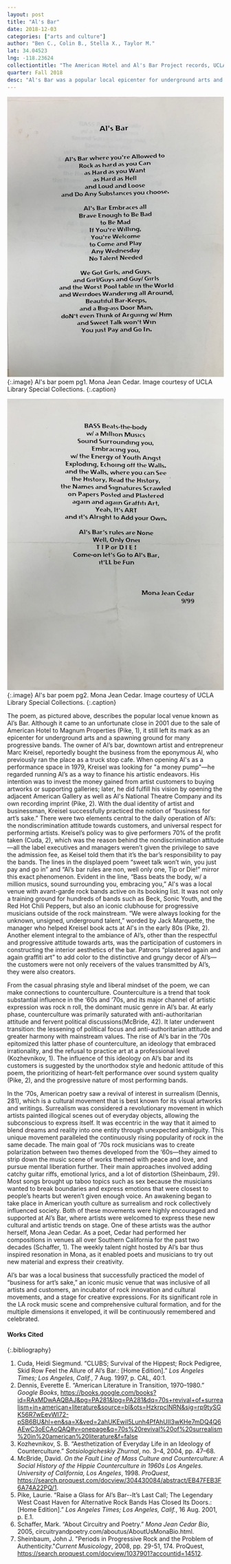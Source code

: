 ```yaml
---
layout: post
title: "Al's Bar"
date: 2018-12-03
categories: ["arts and culture"]
author: "Ben C., Colin B., Stella X., Taylor M."
lat: 34.04523
lng: -118.23624
collectiontitle: "The American Hotel and Al's Bar Project records, UCLA Library Special Collections"
quarter: Fall 2018
desc: "Al's Bar was a popular local epicenter for underground arts and progressive bands during the '70s."
---
```


![Al's bar poem pg1.](images/微信图片_20181121112938.jpg)
{:.image}
Al's bar poem pg1. Mona Jean Cedar. Image courtesy of UCLA Library Special Collections.
{:.caption}

![Al's bar poem pg2.](images/微信图片_201811211129381.jpg)
{:.image}
Al's bar poem pg2. Mona Jean Cedar. Image courtesy of UCLA Library Special Collections.
{:.caption}

The poem, as pictured above, describes the popular local venue known as Al’s Bar. Although it came to an unfortunate close in 2001 due to the sale of American Hotel to Magnum Properties (Pike, 1), it still left its mark as an epicenter for underground arts and a spawning ground for many progressive bands. The owner of Al’s bar, downtown artist and entrepreneur Marc Kreisel, reportedly bought the business from the eponymous Al, who previously ran the place as a truck stop cafe. When opening Al's as a performance space in 1979, Kreisel was looking for "a money pump"—he regarded running Al’s as a way to finance his artistic endeavors. His intention was to invest the money gained from artist customers to buying artworks or supporting galleries; later, he did fulfill his vision by opening the adjacent American Gallery as well as Al's National Theatre Company and its own recording imprint (Pike, 2). With the dual identity of artist and businessman, Kreisel successfully practiced the notion of “business for art’s sake.” There were two elements central to the daily operation of Al’s: the nondiscrimination attitude towards customers, and universal respect for performing artists. Kreisel’s policy was to give performers 70% of the profit taken (Cuda, 2), which was the reason behind the nondiscrimination attitude—all the label executives and managers weren’t given the privilege to save the admission fee, as Keisel told them that it’s the bar’s responsibility to pay the bands. The lines in the displayed poem “sweet talk won’t win, you just pay and go in” and “Al’s bar rules are non, well only one, Tip or Die!” mirror this exact phenomenon. Evident in the line, “Bass beats the body, w/ a million musics, sound surrounding you, embracing you,” Al's was a local venue with avant-garde rock bands active on its booking list. It was not only a training ground for hundreds of bands such as Beck, Sonic Youth, and the Red Hot Chili Peppers, but also an iconic clubhouse for progressive musicians outside of the rock mainstream. “We were always looking for the unknown, unsigned, underground talent,” worded by Jack Marquette, the manager who helped Kreisel book acts at Al's in the early 80s (Pike, 2). Another element integral to the ambiance of Al’s, other than the respectful and progressive attitude towards arts, was the participation of customers in constructing the interior aesthetics of the bar. Patrons “plastered again and again graffiti art” to add color to the distinctive and grungy decor of Al’s—the customers were not only receivers of the values transmitted by Al’s, they were also creators. 

From the casual phrasing style and liberal mindset of the poem, we can make connections to counterculture. Counterculture is a trend that took substantial influence in the ‘60s and ‘70s, and its major channel of artistic expression was rock n roll, the dominant music genre in Al’s bar. At early phase, counterculture was primarily saturated with anti-authoritarian attitude and fervent political discussions(McBride, 42). It later underwent transition: the lessening of political focus and anti-authoritarian attitude and greater harmony with mainstream values. The rise of Al’s bar in the ‘70s epitomized this latter phase of counterculture, an ideology that embraced irrationality, and the refusal to practice art at a professional level (Kozhevnikov, 1). The influence of this ideology on Al’s bar and its customers is suggested by the unorthodox style and hedonic attitude of this poem, the prioritizing of heart-felt performance over sound system quality (Pike, 2), and the progressive nature of most performing bands.

In the ‘70s, American poetry saw a revival of interest in surrealism (Dennis, 281), which is a cultural movement that is best known for its visual artworks and writings. Surrealism was considered a revolutionary movement in which artists painted illogical scenes out of everyday objects, allowing the subconscious to express itself. It was eccentric in the way that it aimed to blend dreams and reality into one entity through unexpected ambiguity. This unique movement paralleled the continuously rising popularity of rock in the same decade. The main goal of ‘70s rock musicians was to create polarization between two themes developed from the ‘60s—they aimed to strip down the music scene of works themed with peace and love, and pursue mental liberation further. Their main approaches involved adding catchy guitar riffs, emotional lyrics, and a lot of distortion (Sheinbaum, 29). Most songs brought up taboo topics such as sex because the musicians wanted to break boundaries and express emotions that were closest to people’s hearts but weren’t given enough voice. An awakening began to take place in American youth culture as surrealism and rock collectively influenced society. Both of these movements were highly encouraged and supported at Al’s Bar, where artists were welcomed to express these new cultural and artistic trends on stage. One of these artists was the author herself, Mona Jean Cedar. As a poet, Cedar had performed her compositions in venues all over Southern California for the past two decades (Schaffer, 1). The weekly talent night hosted by Al’s bar thus inspired resonation in Mona, as it enabled poets and musicians to try out new material and express their creativity.

Al’s bar was a local business that successfully practiced the model of “business for art’s sake,” an iconic music venue that was inclusive of all artists and customers, an incubator of rock innovation and cultural movements, and a stage for creative expressions. For its significant role in the LA rock music scene and comprehensive cultural formation, and for the multiple dimensions it enveloped, it will be continuously remembered and celebrated. 

#### Works Cited

{:.bibliography}
1. Cuda, Heidi Siegmund. “CLUBS; Survival of the Hippest; Rock Pedigree, Skid Row Feel the Allure of Al’s Bar.: [Home Edition].” _Los Angeles Times; Los Angeles, Calif._, 7 Aug. 1997, p. CAL, 40:1.
2. Dennis, Everette E. “American Literature in Transition, 1970–1980.” _Google Books_, https://books.google.com/books?id=RAxMDwAAQBAJ&pg=PA281&lpg=PA281&dq=70s+revival+of+surrealism+in+american+literature&source=bl&ots=HzkrpclNRN&sig=rp9tySGK56R7wEevWI72-pSB6BU&hl=en&sa=X&ved=2ahUKEwiI5Lunh4PfAhUII3wKHe7mDQ4Q6AEwC3oECAoQAQ#v=onepage&q=70s%20revival%20of%20surrealism%20in%20american%20literature&f=false
3. Kozhevnikov, S. B. “Aesthetization of Everyday Life in an Ideology of Counterculture.” _Sotsiologicheskiy Zhurnal_, no. 3–4, 2004, pp. 47–68.
4. McBride, David. _On the Fault Line of Mass Culture and Counterculture: A Social History of the Hippie Counterculture in 1960s Los Angeles. University of California, Los Angeles_, 1998. _ProQuest_, https://search.proquest.com/docview/304430084/abstract/EB47FEB3F6A74A22PQ/1.
5. Pike, Laurie. “Raise a Glass for Al’s Bar--It’s Last Call; The Legendary West Coast Haven for Alternative Rock Bands Has Closed Its Doors.: [Home Edition].” _Los Angeles Times; Los Angeles, Calif._, 16 Aug. 2001, p. E.1.
6. Schaffer, Mark. “About Circuitry and Poetry.” _Mona Jean Cedar Bio_, 2005, circuitryandpoetry.com/aboutus/AboutUsMonaBio.html.
7. Sheinbaum, John J. "Periods in Progressive Rock and the Problem of Authenticity."_Current Musicology_, 2008, pp. 29-51, 174. ProQuest, https://search.proquest.com/docview/1037901?accountid=14512.
